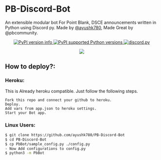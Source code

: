 # PB-Discord-Bot
An extensible modular bot For Point Blank, DSCE announcements written in Python using Discord py.
Made by [@ayushk780](https://t.me/ayushk780), Made Great by @pbcommunity.

<p align="center">
  <a href="https://pypi.python.org/pypi/discord.py">
    <img src="https://img.shields.io/pypi/v/discord.py.svg" alt="PyPI version info" />
  </a>
  <a href="https://pypi.python.org/pypi/discord.py">
    <img src="https://img.shields.io/pypi/pyversions/discord.py.svg" alt="PyPI supported Python versions" />
  </a>
  <a href="https://github.com/Rapptz/discord.py/">
    <img src="https://img.shields.io/badge/discord-py-blue.svg" alt="discord.py" />
  </a>
</p>
<p align="center">
  <a href="http://makeapullrequest.com">
    <img src="https://img.shields.io/badge/PRs-welcome-brightgreen.svg">
  </a>
</p>

## How to deploy?:
### Heroku:
This is Already heroku compatible. Just follow the following steps.
```
Fork this repo and connect your github to heroku. 
Deploy. 
Add vars from app.json to heroku settings.
Start your Bot app.
```

### Linux Users:
 ```bash
$ git clone https://github.com/ayushk780/PB-Discord-Bot
$ cd PB-Discord-Bot
$ cp PbBot/sample_config.py ./config.py
- Now Add configurations to config.py
$ python3 -m PbBot
```
